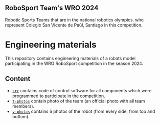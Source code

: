 ## RoboSport Team's WRO 2024
Robotic Sports Teams that are in the national robotics olympics. who represent Colegio San Vicente de Paúl, Santiago in this competition.

Engineering materials
====

This repository contains engineering materials of a robots model participating in the WRO RoboSport competition in the season 2024.

## Content

* [`src`]() contains code of control software for all components which were programmed to participate in the competition.
* [`t-photos`]() contain photo of the team (an official photo with all team members).
* [`v-photos`]() contains 6 photos of the robot (from every side, from top and bottom).

